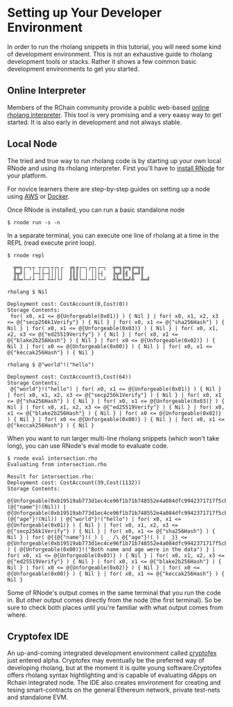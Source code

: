 # Setting up Your Developer Environment

In order to run the rholang snippets in this tutorial, you will need some kind of development environment. This is not an exhaustive guide to rholang development tools or stacks. Rather it shows a few common basic development environments to get you started.

## Online Interpreter
Members of the RChain community provide a public web-based [online rholang interpreter](http://rchain.cloud). This tool is very promising and a very eaasy way to get started. It is also early in development and not always stable.

## Local Node
The tried and true way to run rholang code is by starting up your own local RNode and using its rholang interpreter. First you'll have to [install RNode](https://rchain.atlassian.net/wiki/spaces/CORE/pages/428376065/User+guide+for+running+RNode) for your platform.

For novice learners there are step-by-step guides on setting up a node using [AWS](https://blog.rchain.coop/running-rnode-0-5-3-on-amazon-ec2/) or [Docker](https://blog.rchain.coop/running-rnodev-0-6-x-with-docker/).

Once RNode is installed, you can run a basic standalone node
```
$ rnode run -s -n
```

In a separate terminal, you can execute one line of rholang at a time in the REPL (read execute print loop).
```
$ rnode repl

  ╦═╗┌─┐┬ ┬┌─┐┬┌┐┌  ╔╗╔┌─┐┌┬┐┌─┐  ╦═╗╔═╗╔═╗╦  
  ╠╦╝│  ├─┤├─┤││││  ║║║│ │ ││├┤   ╠╦╝║╣ ╠═╝║  
  ╩╚═└─┘┴ ┴┴ ┴┴┘└┘  ╝╚╝└─┘─┴┘└─┘  ╩╚═╚═╝╩  ╩═╝

rholang $ Nil

Deployment cost: CostAccount(0,Cost(0))
Storage Contents:
 for( x0, x1 <= @{Unforgeable(0x01)} ) { Nil } | for( x0, x1, x2, x3 <= @{"secp256k1Verify"} ) { Nil } | for( x0, x1 <= @{"sha256Hash"} ) { Nil } | for( x0, x1 <= @{Unforgeable(0x03)} ) { Nil } | for( x0, x1, x2, x3 <= @{"ed25519Verify"} ) { Nil } | for( x0, x1 <= @{"blake2b256Hash"} ) { Nil } | for( x0 <= @{Unforgeable(0x02)} ) { Nil } | for( x0 <= @{Unforgeable(0x00)} ) { Nil } | for( x0, x1 <= @{"keccak256Hash"} ) { Nil }

rholang $ @"world"!("hello")

Deployment cost: CostAccount(5,Cost(64))
Storage Contents:
 @{"world"}!("hello") | for( x0, x1 <= @{Unforgeable(0x01)} ) { Nil } | for( x0, x1, x2, x3 <= @{"secp256k1Verify"} ) { Nil } | for( x0, x1 <= @{"sha256Hash"} ) { Nil } | for( x0, x1 <= @{Unforgeable(0x03)} ) { Nil } | for( x0, x1, x2, x3 <= @{"ed25519Verify"} ) { Nil } | for( x0, x1 <= @{"blake2b256Hash"} ) { Nil } | for( x0 <= @{Unforgeable(0x02)} ) { Nil } | for( x0 <= @{Unforgeable(0x00)} ) { Nil } | for( x0, x1 <= @{"keccak256Hash"} ) { Nil }
```

When you want to run larger multi-line rholang snippets (which won't take long), you can use RNode's eval mode to evaluate code.

```
$ rnode eval intersection.rho
Evaluating from intersection.rho

Result for intersection.rho:
Deployment cost: CostAccount(39,Cost(1132))
Storage Contents:
 @{Unforgeable(0xb19519ab773d1ec4ce96f1b71b748552e4a084dfc9942371717f5cb87e818879)}!(@{"name"}!(Nil)) | @{Unforgeable(0xb19519ab773d1ec4ce96f1b71b748552e4a084dfc9942371717f5cb87e818879)}!(@{"age"}!(Nil)) | @{"world"}!("hello") | for( x0, x1 <= @{Unforgeable(0x01)} ) { Nil } | for( x0, x1, x2, x3 <= @{"secp256k1Verify"} ) { Nil } | for( x0, x1 <= @{"sha256Hash"} ) { Nil } | for( @{{@{"name"}!(_) | _ /\ @{"age"}!(_) | _}} <= @{Unforgeable(0xb19519ab773d1ec4ce96f1b71b748552e4a084dfc9942371717f5cb87e818879)} ) { @{Unforgeable(0x00)}!("Both name and age were in the data") } | for( x0, x1 <= @{Unforgeable(0x03)} ) { Nil } | for( x0, x1, x2, x3 <= @{"ed25519Verify"} ) { Nil } | for( x0, x1 <= @{"blake2b256Hash"} ) { Nil } | for( x0 <= @{Unforgeable(0x02)} ) { Nil } | for( x0 <= @{Unforgeable(0x00)} ) { Nil } | for( x0, x1 <= @{"keccak256Hash"} ) { Nil }
```

Some of RNode's output comes in the same terminal that you run the code in. But other output comes directly from the node (the first terminal). So be sure to check both places until you're familiar with what output comes from where.

## Cryptofex IDE
An up-and-coming integrated development environment called [cryptofex](https://cryptofex.io/) just entered alpha. Cryptofex may eventually be the preferred way of developing rholang, but at the moment it is quite young software.Cryptofex offers rholang syntax hightlighting and is capable of evaluating dApps on Rchain integrated node. The IDE also creates environment for creating and tesing smart-contracts on the general Ethereum network, private test-nets and standalone EVM.
